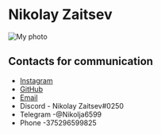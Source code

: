 # **Nikolay Zaitsev**  
![My photo](https://avatars.githubusercontent.com/u/91152369?v=4 "It's me")
##  Contacts for communication
* [Instagram](https://www.instagram.com/nikolja_zzz/)
* [GitHub](https://github.com/nikolja6599)
* [Email](avtaz4342@gmail.com )
* Discord - Nikolay Zaitsev#0250
* Telegram -@Nikolja6599
* Phone -375296599825